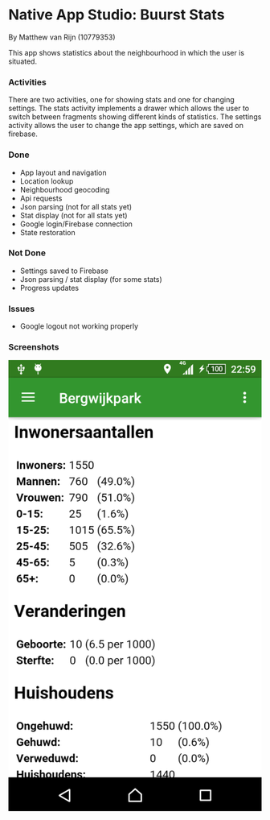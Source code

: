 # Native App Studio: Buurst Stats
By Matthew van Rijn (10779353)

This app shows statistics about the neighbourhood in which the user is situated.

### Activities
There are two activities, one for showing stats and one for changing settings. The stats activity implements a drawer which allows the user to switch between fragments showing different kinds of statistics. The settings activity allows the user to change the app settings, which are saved on firebase.

### Done
- App layout and navigation
- Location lookup
- Neighbourhood geocoding
- Api requests
- Json parsing (not for all stats yet)
- Stat display (not for all stats yet)
- Google login/Firebase connection
- State restoration

### Not Done
- Settings saved to Firebase
- Json parsing / stat display (for some stats)
- Progress updates

### Issues
- Google logout not working properly

### Screenshots
![Portrait](doc/stats.png)

